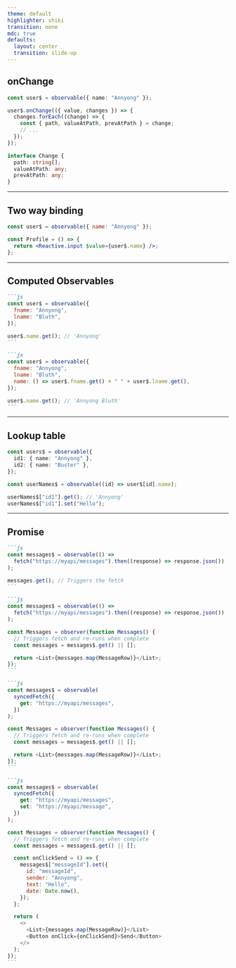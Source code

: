 ```yaml
---
theme: default
highlighter: shiki
transition: none
mdc: true
defaults:
  layout: center
  transition: slide-up
---
```


## onChange

```ts
const user$ = observable({ name: "Annyong" });

user$.onChange(({ value, changes }) => {
  changes.forEach((change) => {
    const { path, valueAtPath, prevAtPath } = change;
    // ...
  });
});

interface Change {
  path: string[];
  valueAtPath: any;
  prevAtPath: any;
}
```

<!--
But we have more information than just that it changed. We know the path of the child within the hierarchy and the details of that change.

So it can notify only the nodes that actually changed with the exact details of the change.
-->

---

## Two way binding

```jsx
const user$ = observable({ name: "Annyong" });

const Profile = () => {
  return <Reactive.input $value={user$.name} />;
};
```

<!--
We can also do nice two-way bindings.

Reactive components re-render themselves when an observable changes, and assign back to it when the input changes, so we don't need any event handlers or anything.

That gives us a really nice developer experience and great performance. But here's where the virtual proxy gets weird, and really cool.
-->

---

## Computed Observables

````md magic-move
```js
const user$ = observable({
  fname: "Annyong",
  lname: "Bluth",
});

user$.name.get(); // 'Annyong'
```

```js
const user$ = observable({
  fname: "Annyong",
  lname: "Bluth",
  name: () => user$.fname.get() + " " + user$.lname.get(),
});

user$.name.get(); // 'Annyong Bluth'
```
````

<!--
Because the Proxy is virtual and not actually wrapping the raw data, it could be anything. A child could just be data in an object.

1. But it can also be a function that computes a value. So we can make computed observables with just a function.
-->

---

## Lookup table

```ts
const users$ = observable({
  id1: { name: "Annyong" },
  id2: { name: "Buster" },
});

const userNames$ = observable((id) => user$[id].name);

userNames$["id1"].get(); // 'Annyong'
userNames$["id1"].set("Hello");
```

<!--
Or we could just create a totally new object. We can make a lookup table that takes a key and points into a different observable.

Then that child is two-way bound into the users$ object.

This works well because computeds are lazy. So it creates new virtual proxies dynamically as we use them. And that laziness allows something interesting...
-->

---

## Promise

````md magic-move
```js
const messages$ = observable(() =>
  fetch("https://myapi/messages").then((response) => response.json())
);

messages.get(); // Triggers the fetch
```

```js
const messages$ = observable(() =>
  fetch("https://myapi/messages").then((response) => response.json())
);

const Messages = observer(function Messages() {
  // Triggers fetch and re-runs when complete
  const messages = messages$.get() || [];

  return <List>{messages.map(MessageRow)}</List>;
});
```

```js
const messages$ = observable(
  syncedFetch({
    get: "https://myapi/messages",
  })
);

const Messages = observer(function Messages() {
  // Triggers fetch and re-runs when complete
  const messages = messages$.get() || [];

  return <List>{messages.map(MessageRow)}</List>;
});
```

```js
const messages$ = observable(
  syncedFetch({
    get: "https://myapi/messages",
    set: "https://myapi/message",
  })
);

const Messages = observer(function Messages() {
  // Triggers fetch and re-runs when complete
  const messages = messages$.get() || [];

  const onClickSend = () => {
    messages$["messageId"].set({
      id: "messageId",
      sender: "Annyong",
      text: "Hello",
      date: Date.now(),
    });
  };

  return (
    <>
      <List>{messages.map(MessageRow)}</List>
      <Button onClick={onClickSend}>Send</Button>
    </>
  );
});
```
````

<!-- An observable could point at the result of a Promise. Since it's lazy, it doesn't do anything at first. Calling get() triggers the fetch and updates itself when it resolves.

1. So then if we get() within a component, it will just re-render itself itself when data comes in. And then our component is bound to the server data, which is cool.

2. But fetching is more complicated than that, so we can make a sync plugin to wrap the complexity.

3. And that plugin can track its changes, to send them back to a server and do a two-way sync. So now we have an observable that is purely defined by server data, and is actually two-way bound to the server.
-->
